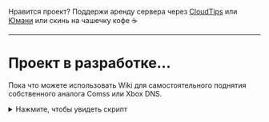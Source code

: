 Нравится проект? Поддержи аренду сервера через [CloudTips](https://pay.cloudtips.ru/p/ddeac224) или [Юмани](https://yoomoney.ru/to/41001945296522) или скинь на чашечку кофе ☕ 

***

# Проект в разработке...

Пока что можете использовать Wiki для самостоятельного поднятия собственного аналога Comss или Xbox DNS.

<details>
  <summary>Нажмите, чтобы увидеть скрипт</summary>

# GeoHide Manager

Это удобная панель управления для перезаписи DNS-запросов на выбранный сервер (собственный или сторонний), который их обрабатывает и загружает сайты через себя.

Таким образом, сайты видят не ваш IP-адрес, а IP вашего VPS/VDS, что помогает обходить геоблокировки.

Менеджер работает аналогично DNS-сервисам Comss и ControlD, но на вашем сервере. Для этого используются:
- **AdGuard Home** — для фильтрации и управления DNS.
- **Sing-box** — для проксирования трафика и настройки маршрутов.

# Требования к системе:
Для корректной работы SmartDNS Manager необходимы следующие свободные порты:
- **53**
- **80** (опционально, только если нужны HTTP запросы)
- **443**

# Требования к серверу:
- **1** CPU
- **768 MB** RAM
- **5 GB** Storage

В ином случае менеджер не сможет выполнять свои функции.  
Рекомендуется установка на чистую систему Debian или Ubuntu.

</details>
